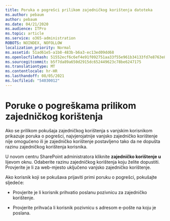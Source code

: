 ```yaml
---
title: Poruka o pogrešci prilikom zajedničkog korištenja datoteka
ms.author: pebaum
author: pebaum
ms.date: 04/21/2020
ms.audience: ITPro
ms.topic: article
ms.service: o365-administration
ROBOTS: NOINDEX, NOFOLLOW
localization_priority: Normal
ms.assetid: 51ad61e5-a1b8-483b-b6a3-ec13ed09dd68
ms.openlocfilehash: 51552ecf6c6ef4e91f092751aa33f55e961b34133fd7e8763e84f1a2c894d5a9
ms.sourcegitcommit: b5f7da89a650d2915dc652449623c78be6247175
ms.translationtype: MT
ms.contentlocale: hr-HR
ms.lasthandoff: 08/05/2021
ms.locfileid: "54030012"
---
```

# <a name="error-messages-when-sharing"></a>Poruke o pogreškama prilikom zajedničkog korištenja

Ako se prilikom pokušaja zajedničkog korištenja s vanjskim korisnikom prikazuje poruka o pogrešci, najvjerojatnije vanjsko zajedničko korištenje nije omogućeno ili je zajedničko korištenje postavljeno tako da ne dopušta razinu zajedničkog korištenja korisnika.
  
U novom centru SharePoint administratora kliknite **zajedničko korištenje u** lijevom oknu. Odaberite razinu zajedničkog korištenja koju želite dopustiti. Provjerite je li za web-mjesto uključeno vanjsko zajedničko korištenje. 
  
Ako korisnik koji se pokušava prijaviti primi poruku o pogrešci, pokušajte sljedeće:
  
- Provjerite je li korisnik prihvatio poslanu pozivnicu za zajedničko korištenje.
    
- Provjerite prihvaća li korisnik pozivnicu s adresom e-pošte na koju je poslana.
    

